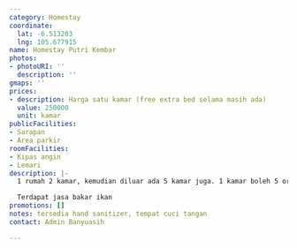 ```yaml
---
category: Homestay
coordinate:
  lat: -6.513203
  lng: 105.677915
name: Homestay Putri Kembar
photos:
- photoURI: ''
  description: ''
gmaps: ''
prices:
- description: Harga satu kamar (free extra bed selama masih ada)
  value: 250000
  unit: kamar
publicFacilities:
- Sarapan
- Area parkir
roomFacilities:
- Kipas angin
- Lemari
description: |-
  1 rumah 2 kamar, kemudian diluar ada 5 kamar juga. 1 kamar boleh 5 orang

  Terdapat jasa bakar ikan
promotions: []
notes: tersedia hand sanitizer, tempat cuci tangan
contact: Admin Banyuasih

---
```


